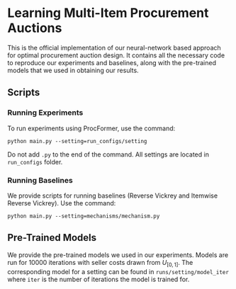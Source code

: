 # Learning Multi-Item Procurement Auctions

This is the official implementation of our neural-network based approach for optimal procurement auction design. It contains all the necessary code to reproduce our experiments and baselines, along with the pre-trained models that we used in obtaining our results.
## Scripts

### Running Experiments

To run experiments using ProcFormer, use the command:

`python main.py --setting=run_configs/setting`

Do not add `.py` to the end of the command. All settings are located in `run_configs` folder.

### Running Baselines

We provide scripts for running baselines (Reverse Vickrey and Itemwise Reverse Vickrey). Use the command:

`python main.py --setting=mechanisms/mechanism.py`

## Pre-Trained Models
We provide the pre-trained models we used in our experiments. Models are run for 10000 iterations with seller costs drawn from $U_{[0,1]}$. The corresponding model for a setting can be found in `runs/setting/model_iter` where `iter` is the number of iterations the model is trained for.
